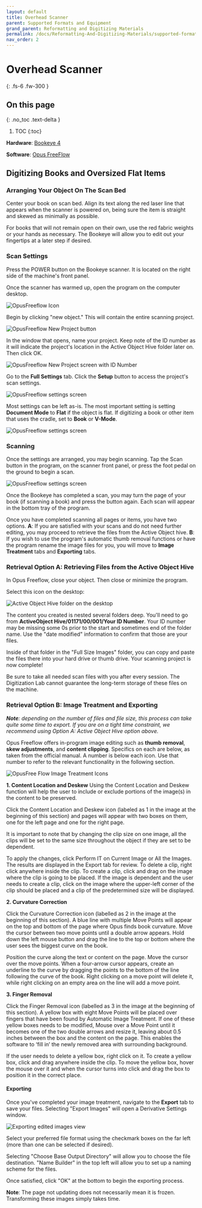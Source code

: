 ```yaml
---
layout: default
title: Overhead Scanner
parent: Supported Formats and Equipment
grand_parent: Reformatting and Digitizing Materials
permalink: /docs/Reformatting-And-Digitizing-Materials/supported-formats-and-equipment/overhead-scanning/
nav_order: 2
---
```


# Overhead Scanner
{: .fs-6 .fw-300 }

## On this page
{: .no_toc .text-delta }

1. TOC
{:toc}

__Hardware__: [Bookeye 4](https://intranet.lib.wvu.edu/download/attachments/68551499/bookeye4v1a-operation-manual.pdf?version=1&modificationDate=1658686346846&api=v2)

__Software__: [Opus FreeFlow](https://intranet.lib.wvu.edu/download/attachments/73990166/opus-freeflow-usermanual.pdf?version=1&modificationDate=1664376852012&api=v2)

## Digitizing Books and Oversized Flat Items

### Arranging Your Object On The Scan Bed

Center your book on scan bed. Align its text along the red laser line that appears when the scanner is powered on, being sure the item is straight and skewed as minimally as possible.

For books that will not remain open on their own, use the red fabric weights or your hands as necessary. The Bookeye will allow you to edit out your fingertips at a later step if desired.

### Scan Settings

Press the POWER button on the Bookeye scanner. It is located on the right side of the machine's front panel.

Once the scanner has warmed up, open the program on the computer desktop.

<img src="https://elizajames.github.io/digital-preservation-documentation/assets/images/digitization/WL-DigitizingBooksandOversizedFlatItems-271122-0153-10_Page_1_Image_0001.jpg" alt="OpusFreeflow Icon">

Begin by clicking "new object." This will contain the entire scanning project.

<img src="https://elizajames.github.io/digital-preservation-documentation/assets/images/digitization/WL-DigitizingBooksandOversizedFlatItems-271122-0153-10_Page_1_Image_0002.jpg" alt="OpusFreeflow New Project button">

In the window that opens, name your project. Keep note of the ID number as it will indicate the project's location in the Active Object Hive folder later on. Then click OK.

<img src="https://elizajames.github.io/digital-preservation-documentation/assets/images/digitization/WL-DigitizingBooksandOversizedFlatItems-271122-0153-10_Page_2_Image_0001.jpg" alt="OpusFreeflow New Project screen with ID Number">

Go to the __Full Settings__ tab. Click the __Setup__ button to access the project's scan settings.

<img src="https://elizajames.github.io/digital-preservation-documentation/assets/images/digitization/WL-DigitizingBooksandOversizedFlatItems-271122-0153-10_Page_2_Image_0002.jpg"  alt="OpusFreeflow settings screen">

Most settings can be left as-is. The most important setting is setting __Document Mode__ to __Flat__ if the object is flat. If digitizing a book or other item that uses the cradle, set to __Book__ or __V-Mode__.

<img src="https://elizajames.github.io/digital-preservation-documentation/assets/images/digitization/WL-DigitizingBooksandOversizedFlatItems-271122-0153-10_Page_3_Image_0001.jpg"  alt="OpusFreeflow settings screen">

### Scanning

Once the settings are arranged, you may begin scanning. Tap the Scan button in the program, on the scanner front panel, or press the foot pedal on the ground to begin a scan.

<img src="https://elizajames.github.io/digital-preservation-documentation/assets/images/digitization/WL-DigitizingBooksandOversizedFlatItems-271122-0153-10_Page_3_Image_0002.jpg" alt="OpusFreeflow settings screen">

Once the Bookeye has completed a scan, you may turn the page of your book (if scanning a book) and press the button again. Each scan will appear in the bottom tray of the program.

Once you have completed scanning all pages or items, you have two options. __A__: If you are satisfied with your scans and do not need further editing, you may proceed to retrieve the files from the Active Object hive. __B__: If you wish to use the program's automatic thumb removal functions or have the program rename the image files for you, you will move to __Image Treatment__ tabs and __Exporting__ tabs.

### Retrieval Option A: Retrieving Files from the Active Object Hive

In Opus Freeflow, close your object. Then close or minimize the program.

Select this icon on the desktop:

<img src="https://elizajames.github.io/digital-preservation-documentation/assets/images/digitization/WL-DigitizingBooksandOversizedFlatItems-271122-0153-10_Page_4_Image_0001.jpg" alt="Active Object Hive folder on the desktop">

The content you created is nested several folders deep. You'll need to go from __ActiveObject Hive/01171/00/001/Your ID Number__. Your ID number may be missing some 0s prior to the start and sometimes end of the folder name. Use the "date modified" information to confirm that those are your files.

Inside of that folder in the "Full Size Images" folder, you can copy and paste the files there into your hard drive or thumb drive. Your scanning project is now complete!

Be sure to take all needed scan files with you after every session. The Digitization Lab cannot guarantee the long-term storage of these files on
the machine.

### Retrieval Option B: Image Treatment and Exporting

*__Note__: depending on the number of files and file size, this process can take quite some time to export. If you are on a tight time constraint, we recommend using Option A: Active Object Hive option above.*

Opus Freeflow offers in-program image editing such as __thumb removal__, __skew adjustments__, and __content clipping__. Specifics on each are below, as taken from the official manual. A number is below each icon. Use that number to refer to the relevant functionality in the following section.

![OpusFree Flow Image Treatment Icons](https://elizajames.github.io/digital-preservation-documentation/assets/images/digitization/OpusFreeFlowIcon1.png)

__1. Content Location and Deskew__
Using the Content Location and Deskew function will help the user to include or exclude portions of the image(s) in the content to be preserved. 

Click the Content Location and Deskew icon (labeled as 1 in the image at the beginning of this section) and pages will appear with two boxes on them, one for the left page and one for the right page.

It is important to note that by changing the clip size on one image, all the clips will be set to the same size throughout the object if they are set to be dependent.

To apply the changes, click Perform IT on Current Image or All the Images. The results are displayed in the Export tab for review. To delete a clip, right click anywhere inside the clip. To create a clip, click and drag on the image where the clip is going to be placed. If the image is dependent and the user needs to create a clip, click on the image where the upper-left corner of the clip should be placed and a clip of the predetermined size will be displayed.

__2. Curvature Correction__

Click the Curvature Correction icon (labelled as 2 in the image at the beginning of this section). A blue line with multiple Move Points will appear on the top and bottom of the page where Opus finds book curvature. Move the cursor between two move points until a double arrow appears. Hold down the left mouse button and drag the line to the top or bottom where the user sees the biggest curve on the book.

Position the curve along the text or content on the page. Move the cursor over the move points. When a four-arrow cursor appears, create an underline to the curve by dragging the points to the bottom of the line following the curve of the book. Right clicking on a move point will delete it, while right clicking on an empty area on the line will add a move point.

__3. Finger Removal__

Click the Finger Removal icon (labelled as 3 in the image at the beginning of this section). A yellow box with eight Move Points will be placed over fingers that have been found by Automatic Image Treatment. If one of these yellow boxes needs to be modified, Mouse over a Move Point until it becomes one of the two double arrows and resize it, leaving about 0.5 inches between the box and the content on the page. This enables the software to ‘fill in’ the newly removed area with surrounding background.

If the user needs to delete a yellow box, right click on it. To create a yellow box, click and drag anywhere inside the clip. To move the yellow box, hover the mouse over it and when the cursor turns into click and drag the box to position it in the correct place.

#### Exporting

Once you've completed your image treatment, navigate to the __Export__ tab to save your files. Selecting "Export Images" will open a Derivative Settings window. 

<img src="https://elizajames.github.io/digital-preservation-documentation/assets/images/digitization/WL-DigitizingBooksandOversizedFlatItems-271122-0153-10_Page_5_Image_0001.jpg" alt="Exporting edited images view">

Select your preferred file format using the checkmark boxes on the far left (more than one can be selected if desired).

Selecting "Choose Base Output Directory" will allow you to choose the file destination. "Name Builder" in the top left will allow you to set up a naming scheme for the files.

Once satisfied, click "OK" at the bottom to begin the exporting process.

__Note__: The page not updating does not necessarily mean it is frozen. Transforming these images simply takes time.